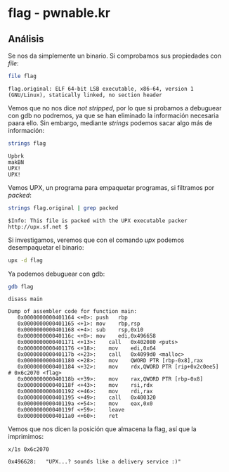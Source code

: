 # flag - pwnable.kr

## Análisis

Se nos da simplemente un binario. Si comprobamos sus propiedades con *file*:

```bash
file flag
```
```file
flag.original: ELF 64-bit LSB executable, x86-64, version 1 (GNU/Linux), statically linked, no section header
```

Vemos que no nos dice *not stripped*, por lo que si probamos a debuguear con gdb no podremos, ya que se han eliminado
la información necesaria paara ello. Sin embargo, mediante *strings* podemos sacar algo más de información:

```bash
strings flag
```
```strings
Upbrk
makBN
UPX!
UPX!
```

Vemos UPX, un programa para empaquetar programas, si filtramos por *packed*:

```bash
strings flag.original | grep packed
```
```
$Info: This file is packed with the UPX executable packer http://upx.sf.net $
```

Si investigamos, veremos que con el comando *upx* podemos desempaquetar el binario:

```bash
upx -d flag
```

Ya podemos debuguear con gdb:

```bash
gdb flag
```

```gdb
disass main
```
```
Dump of assembler code for function main:
   0x0000000000401164 <+0>:	push   rbp
   0x0000000000401165 <+1>:	mov    rbp,rsp
   0x0000000000401168 <+4>:	sub    rsp,0x10
   0x000000000040116c <+8>:	mov    edi,0x496658
   0x0000000000401171 <+13>:	call   0x402080 <puts>
   0x0000000000401176 <+18>:	mov    edi,0x64
   0x000000000040117b <+23>:	call   0x4099d0 <malloc>
   0x0000000000401180 <+28>:	mov    QWORD PTR [rbp-0x8],rax
   0x0000000000401184 <+32>:	mov    rdx,QWORD PTR [rip+0x2c0ee5]        # 0x6c2070 <flag>
   0x000000000040118b <+39>:	mov    rax,QWORD PTR [rbp-0x8]
   0x000000000040118f <+43>:	mov    rsi,rdx
   0x0000000000401192 <+46>:	mov    rdi,rax
   0x0000000000401195 <+49>:	call   0x400320
   0x000000000040119a <+54>:	mov    eax,0x0
   0x000000000040119f <+59>:	leave  
   0x00000000004011a0 <+60>:	ret
```

Vemos que nos dicen la posición que almacena la flag, así que la imprimimos:

```gdb
x/1s 0x6c2070
```
```
0x496628:	"UPX...? sounds like a delivery service :)"
```
